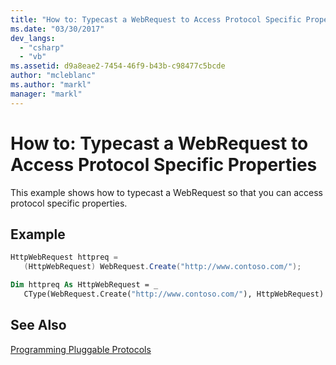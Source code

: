 ```yaml
---
title: "How to: Typecast a WebRequest to Access Protocol Specific Properties"
ms.date: "03/30/2017"
dev_langs: 
  - "csharp"
  - "vb"
ms.assetid: d9a8eae2-7454-46f9-b43b-c98477c5bcde
author: "mcleblanc"
ms.author: "markl"
manager: "markl"
---
```

# How to: Typecast a WebRequest to Access Protocol Specific Properties
This example shows how to typecast a WebRequest so that you can access protocol specific properties.  
  
## Example  
  
```csharp  
HttpWebRequest httpreq =   
   (HttpWebRequest) WebRequest.Create("http://www.contoso.com/");  
```  
  
```vb  
Dim httpreq As HttpWebRequest = _  
   CType(WebRequest.Create("http://www.contoso.com/"), HttpWebRequest)  
```  
  
## See Also  
 [Programming Pluggable Protocols](../../../docs/framework/network-programming/programming-pluggable-protocols.md)
